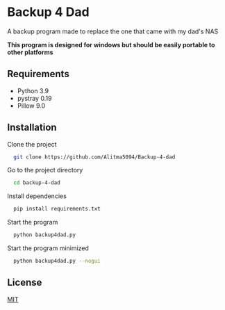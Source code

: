 
# Backup 4 Dad

A backup program made to replace the one that came with my dad's NAS

**This program is designed for windows but should be easily portable to other platforms**

## Requirements

- Python 3.9
- pystray 0.19
- Pillow 9.0

## Installation

Clone the project

```bash
  git clone https://github.com/Alitma5094/Backup-4-dad
```

Go to the project directory

```bash
  cd backup-4-dad
```

Install dependencies

```bash
  pip install requirements.txt
```

Start the program

```bash
  python backup4dad.py
```

Start the program minimized

```bash
  python backup4dad.py --nogui
```


## License

[MIT](https://choosealicense.com/licenses/mit/)

